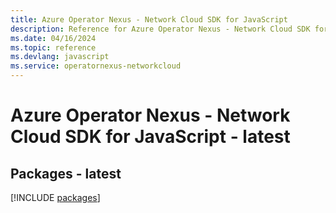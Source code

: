 ```yaml
---
title: Azure Operator Nexus - Network Cloud SDK for JavaScript
description: Reference for Azure Operator Nexus - Network Cloud SDK for JavaScript
ms.date: 04/16/2024
ms.topic: reference
ms.devlang: javascript
ms.service: operatornexus-networkcloud
---
```

# Azure Operator Nexus - Network Cloud SDK for JavaScript - latest
## Packages - latest
[!INCLUDE [packages](operator-nexus---network-cloud-index.md)]
